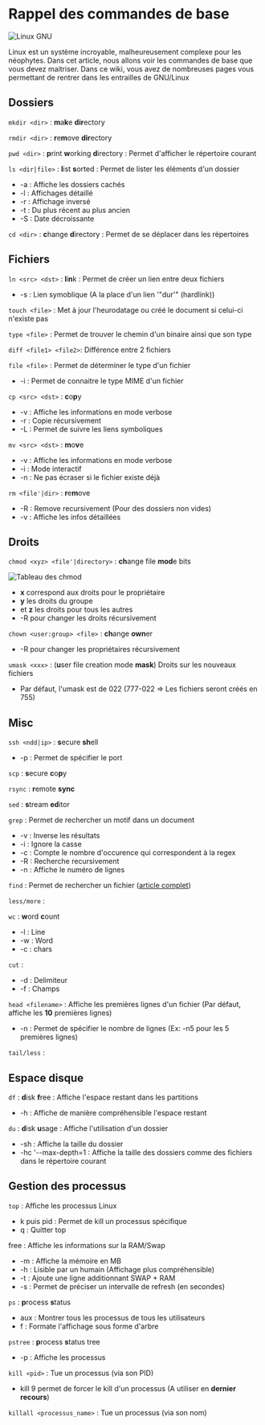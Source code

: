 # Rappel des commandes de base

![Linux GNU](/linux/gnu_and_tux.png)

Linux est un système incroyable, malheureusement complexe pour les
néophytes. Dans cet article, nous allons voir les commandes de base que
vous devez maitriser. Dans ce wiki, vous avez de nombreuses pages vous
permettant de rentrer dans les entrailles de GNU/Linux

## Dossiers

`mkdir <dir>` : **m**a**k**e **dir**ectory

`rmdir <dir>` : **r**e**m**ove **dir**ectory

`pwd <dir>` : **p**rint **w**orking **d**irectory : Permet d'afficher
le répertoire courant

`ls <dir|file>` : **l**ist **s**orted : Permet de lister les éléments
d'un dossier

* -a : Affiche les dossiers cachés
* -l : Affichages détaillé
* -r : Affichage inversé
* -t : Du plus récent au plus ancien
* -S : Date décroissante

`cd <dir>` : **c**hange **d**irectory : Permet de se déplacer dans les
répertoires

## Fichiers

`ln <src> <dst>` : **l**i**n**k : Permet de créer un lien entre deux
fichiers

* -s : Lien symoblique (A la place d'un lien '"dur'" (hardlink))

`touch <file>` : Met à jour l'heurodatage ou créé le document si
celui-ci n'existe pas

`type <file>` : Permet de trouver le chemin d'un binaire ainsi que son
type

`diff <file1> <file2>`: Différence entre 2 fichiers

`file <file>` : Permet de déterminer le type d'un fichier

* -i : Permet de connaitre le type MIME d'un fichier

`cp <src> <dst>` : **c**o**p**y

* -v : Affiche les informations en mode verbose
* -r : Copie récursivement
* -L : Permet de suivre les liens symboliques

`mv <src> <dst>` : **m**o**v**e

* -v : Affiche les informations en mode verbose
* -i : Mode interactif
* -n : Ne pas écraser si le fichier existe déjà

`rm <file'|dir>` : **r**e**m**ove

* -R : Remove recursivement (Pour des dossiers non vides)
* -v : Affiche les infos détaillées

## Droits

`chmod <xyz> <file'|directory>` : **ch**ange file **mod**e bits

![Tableau des chmod](/linux/chmod.png)

* **x** correspond aux droits pour le propriétaire
* **y** les droits du groupe
* et **z** les droits pour tous les autres
* -R pour changer les droits récursivement

`chown <user:group> <file>` : **ch**ange **own**er

* -R pour changer les propriétaires récursivement

`umask <xxx>` : (**u**ser file creation mode **mask**) Droits sur les
nouveaux fichiers

* Par défaut, l'umask est de 022 (777-022 => Les fichiers seront
    créés en 755)

## Misc

`ssh <ndd|ip>` : **s**ecure **sh**ell

* -p : Permet de spécifier le port

`scp` : **s**ecure **c**o**p**y

`rsync` : **r**emote **sync**

`sed` : **s**tream **ed**itor

`grep` : Permet de rechercher un motif dans un document

* -v : Inverse les résultats
* -i : Ignore la casse
* -c : Compte le nombre d'occurence qui correspondent à la regex
* -R : Recherche recursivement
* -n : Affiche le numéro de lignes

`find` : Permet de rechercher un fichier ([article complet](https://wiki.jdelgado.fr/linux/cli/find/))

`less/more` :

`wc` : **w**ord **c**ount

* -l : Line
* -w : Word
* -c : chars

`cut` :

* -d : Delimiteur
* -f : Champs

`head <filename>` : Affiche les premières lignes d'un fichier (Par défaut, affiche les **10** premières lignes)

* -n : Permet de spécifier le nombre de lignes (Ex: -n5 pour les 5 premières lignes)

`tail/less` :

## Espace disque

`df` : **d**isk **f**ree : Affiche l'espace restant dans les partitions

* -h : Affiche de manière compréhensible l'espace restant

`du` : **d**isk **u**sage : Affiche l'utilisation d'un dossier

* -sh : Affiche la taille du dossier
* -hc '--max-depth=1 : Affiche la taille des dossiers comme des
    fichiers dans le répertoire courant

## Gestion des processus

`top` : Affiche les processus Linux

* k puis pid : Permet de kill un processus spécifique
* q : Quitter top

free : Affiche les informations sur la RAM/Swap

* -m : Affiche la mémoire en MB
* -h : Lisible par un humain (Affichage plus compréhensible)
* -t : Ajoute une ligne additionnant SWAP + RAM
* -s : Permet de préciser un intervalle de refresh (en secondes)

`ps` : **p**rocess **s**tatus

* aux : Montrer tous les processus de tous les utilisateurs
* f : Formate l'affichage sous forme d'arbre

`pstree` : **p**rocess **s**tatus tree

* -p : Affiche les processus

`kill <pid>` : Tue un processus (via son PID)

* kill 9 permet de forcer le kill d'un processus (A utiliser en
    **dernier recours**)

`killall <processus_name>` : Tue un processus (via son nom)
